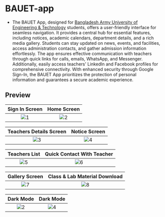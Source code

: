 # BAUET-app
-	The BAUET App, designed for [Bangladesh Army University of Engineering & Technology](https://bauet.ac.bd/) students, offers a user-friendly interface for seamless navigation. It provides a central hub for essential features, including notices, academic calendars, department details, and a rich media gallery. Students can stay updated on news, events, and facilities, access administration contacts, and gather admission information effortlessly. The app ensures effective communication with teachers  through quick links for calls, emails, WhatsApp, and Messenger. Additionally, easily access teachers' LinkedIn and Facebook profiles for comprehensive connectivity. With enhanced security through Google Sign-In, the BAUET App prioritizes the protection of personal information and guarantees a secure academic experience.
## Preview


Sign In Screen             |  Home Screen              | 
:-------------------------:|:-------------------------:|
![1](https://user-images.githubusercontent.com/98076172/188306421-95df9695-6026-407a-8f9a-54eb827a3a8f.png) |  ![2](https://user-images.githubusercontent.com/98076172/188306441-536ac252-6f9a-404f-a4dd-50309763d43f.png)


Teachers Details Screen             |  Notice Screen              | 
:-------------------------:|:-------------------------:|
![3](https://user-images.githubusercontent.com/98076172/188306617-4d931cc7-e289-41fe-8a25-4af4d51801c7.png)|  ![4](https://user-images.githubusercontent.com/98076172/188306624-f43bb108-2be1-4396-a19e-03cd06ace7a6.png)


Teachers List              |  Quick Contact With Teacher              | 
:-------------------------:|:-------------------------:|
![5](https://user-images.githubusercontent.com/98076172/188306944-d5d2a67b-0ac0-43ff-943c-445da1ed751e.png) |  ![6](https://user-images.githubusercontent.com/98076172/188306965-8073bc34-c231-4e2f-9a6b-53d3d8681d35.png)



Gallery Screen            |  Class & Lab Material Download              | 
:-------------------------:|:-------------------------:|
![7](https://user-images.githubusercontent.com/98076172/188307018-2305c396-9da8-4f1a-b915-a1d425c4bc11.png) | ![8](https://user-images.githubusercontent.com/98076172/188307028-a881933e-6d7b-4fae-ac05-714fa2ad5a5d.png)


Dark Mode            |       Dark Mode |     
:-------------------------: | :-------------------------:
![2](https://user-images.githubusercontent.com/98076172/188307542-e336c76b-ebf8-4e02-9322-74792a5936fd.png) | ![4](https://user-images.githubusercontent.com/98076172/188307575-d97a262b-825f-4a3a-9422-bc7b3b77fb5c.png)

